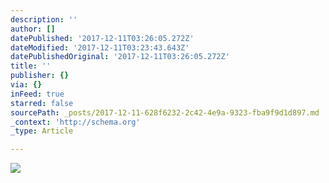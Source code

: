 ```yaml
---
description: ''
author: []
datePublished: '2017-12-11T03:26:05.272Z'
dateModified: '2017-12-11T03:23:43.643Z'
datePublishedOriginal: '2017-12-11T03:26:05.272Z'
title: ''
publisher: {}
via: {}
inFeed: true
starred: false
sourcePath: _posts/2017-12-11-628f6232-2c42-4e9a-9323-fba9f9d1d897.md
_context: 'http://schema.org'
_type: Article

---
```

![](https://the-grid-user-content.s3-us-west-2.amazonaws.com/368a75f7-b7ce-483a-a402-43d6a9b03b49.png)